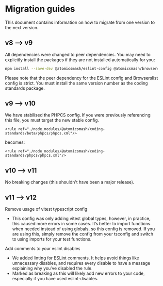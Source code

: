 # Migration guides

This document contains information on how to migrate from one version to the next version.

## v8 --> v9

All dependencies were changed to peer dependencies. You may need to explicitly install the packages if they are not installed automatically for you:

```sh
npm install --save-dev @atomicsmash/eslint-config @atomicsmash/browserslist-config prettier @commitlint/cli @commitlint/config-conventional
```

Please note that the peer dependency for the ESLint config and Browserslist config is strict. You must install the same version number as the coding standards package.

## v9 --> v10

We have stabilised the PHPCS config. If you were previously referencing this file, you must target the new stable config.

```
<rule ref="./node_modules/@atomicsmash/coding-standards/beta/phpcs/phpcs.xml"/>
```

becomes:

```
<rule ref="./node_modules/@atomicsmash/coding-standards/phpcs/phpcs.xml"/>
```

## v10 --> v11

No breaking changes (this shouldn't have been a major release).

## v11 --> v12

Remove usage of vitest typescript config

- This config was only adding vitest global types, however, in practice, this caused more errors in some cases. It’s better to import functions when needed instead of using globals, so this config is removed. If you are using this, simply remove the config from your tsconfig and switch to using imports for your test functions.

Add comments to your eslint disables

- We added linting for ESLint comments. It helps avoid things like unnecessary disables, and requires every disable to have a message explaining why you’ve disabled the rule.
- Marked as breaking as this will likely add new errors to your code, especially if you have used eslint-disables.
